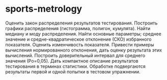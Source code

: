# sports-metrology
Оценить закон распределения результатов тестирования.
Построить графики распределения (гистограмма, полигон, кумулята).
Найти медиану и моду распределения.
Найти основные параметры; среднее значение и средне-квадратическое отклонение (СКО) избранного показателя.
Оценить изменчивость показателя.
Привести примеры вычисления нормированного отклонения, дать оценку результата этих вычислений.
Построить доверительный интервал для среднего значения (Ро=0,05).
Дать компактное описание результатов тестирования в терминах статистики. Обработке подвергаются результаты первой и одной попытки в тестовом упражнении.  
